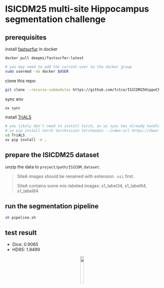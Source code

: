 # ISICDM25 multi-site Hippocampus segmentation challenge

## prerequisites

install [fastsurfur](https://github.com/Deep-MI/FastSurfer/blob/dev/doc/overview/INSTALL.md#docker) in docker

```bash
docker pull deepmi/fastsurfer:latest

# you may need to add the current user to the docker group
sudo usermod -aG docker $USER
```

clone this repo:

```bash
git clone --recurse-submodules https://github.com/tctco/ISICDM25HippoChallenge.git
```


sync env

```bash
uv sync
```

install [TriALS](https://github.com/tctco/TriALS)
```bash
# you likely don't need to install torch, as uv sync has already handled this for you
# uv pip install torch torchvision torchaudio --index-url https://download.pytorch.org/whl/cu118
cd TriALS
uv pip install -e .
```

## prepare the ISICDM25 dataset

unzip the data to `project/path/ISICDM_dataset`.

> SiteA images should be renamed with extension `.nii` first.
> 
> SiteA contains some mis-labeled images: s1_label34, s1_label64, s1_label84

## run the segmentation pipeline

```bash
sh pipeline.sh
```

## test result

- Dice: 0.9065
- HD95: 1.9499


<p align="center"><img src="/tctco/DCCCSlicer/raw/master/demo/dept_logo.png" style="width:15%;" /></p>
